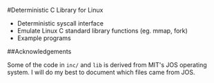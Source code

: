 
#Deterministic C Library for Linux

 * Deterministic syscall interface
 * Emulate Linux C standard library functions (eg. mmap, fork)
 * Example programs

##Acknowledgements

Some of the code in `inc/` and `lib` is derived from MIT's JOS operating system.
I will do my best to document which files came from JOS.

